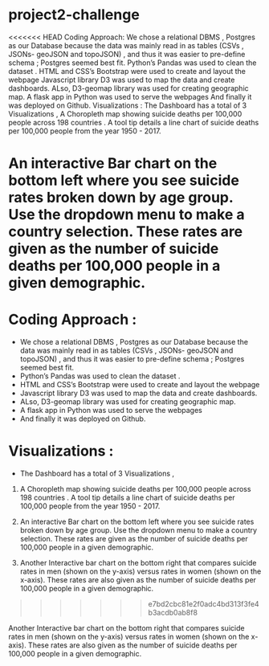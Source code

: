 # project2-challenge

<<<<<<< HEAD
Coding Approach:
We chose a relational DBMS , Postgres as our Database because the data was mainly read in as tables (CSVs , JSONs- geoJSON and topoJSON) , and thus it was easier to pre-define schema ; Postgres seemed best fit.
Python’s Pandas was used to clean the dataset .
HTML and CSS’s Bootstrap were used to create and layout the webpage
Javascript library D3 was used to map the data and create dashboards.
ALso, D3-geomap library was used for creating geographic map.
A flask app in Python was used to serve the webpages
And finally it was deployed on Github.
Visualizations :
The Dashboard has a total of 3 Visualizations ,
A Choropleth map showing suicide deaths per 100,000 people across 198 countries . A tool tip details a line chart of suicide deaths per 100,000 people from the year 1950 - 2017.

An interactive Bar chart on the bottom left where you see suicide rates broken down by age group. Use the dropdown menu to make a country selection. These rates are given as the number of suicide deaths per 100,000 people in a given demographic.
=======


# Coding Approach :
- 	We chose a relational DBMS , Postgres as our Database because the data  was mainly read in as tables (CSVs , JSONs- geoJSON and topoJSON) , and thus it was easier to pre-define schema ;  Postgres seemed  best fit. 
- Python’s Pandas was used to clean the dataset .
-	HTML and CSS’s Bootstrap  were used to create and layout the webpage 
-	Javascript library D3  was used to map the data  and create dashboards.
-  ALso, D3-geomap library was used for creating geographic map. 
-	A flask app in Python was used to serve the webpages
- And finally it was deployed on Github.

# Visualizations : 
- The Dashboard has a total of 3 Visualizations , 
1. A Choropleth map showing suicide deaths per 100,000 people across 198 countries . A tool tip details a line chart of suicide deaths per 100,000 people from the year 1950 - 2017. 


2. An interactive Bar chart on the bottom left where you see suicide rates broken down by age group. Use the dropdown menu to make a country selection.
   These rates are given as the number of suicide deaths per 100,000 people in a given demographic.
   
   
3. Another Interactive bar  chart on the bottom right that compares suicide rates in men (shown on the y-axis) versus rates in women (shown on the x-axis).
   These rates are also given as the number of suicide deaths per 100,000 people in a given demographic.



>>>>>>> e7bd2cbc81e2f0adc4bd313f3fe4b3acdb0ab8f8

Another Interactive bar chart on the bottom right that compares suicide rates in men (shown on the y-axis) versus rates in women (shown on the x-axis). These rates are also given as the number of suicide deaths per 100,000 people in a given demographic.